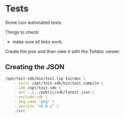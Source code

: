 # Tests

Some non-automated tests.

Things to check:
- make sure all links work.

Create the json and then view it with the Toitdoc viewer.

## Creating the JSON

```bash
/opt/toit-sdk/bin/toit.lsp toitdoc \
    --toitc /opt/toit-sdk/bin/toit.compile \
    --sdk /opt/toit-sdk \
    --out ../../public/sdk/latest.json \
    --exclude-sdk \
    --pkg-name "pkg" \
    --version "v0.0.1" \
    ./src
```
